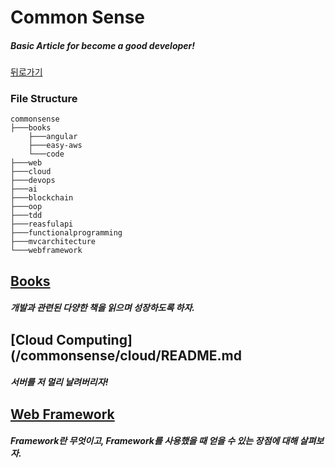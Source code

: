 # Common Sense

##### Basic Article for become a good developer!

[뒤로가기](/README.md)

### File Structure

```
commonsense
├───books
	├───angular
	├───easy-aws
	└───code
├───web
├───cloud
├───devops
├───ai
├───blockchain
├───oop
├───tdd
├───reasfulapi
├───functionalprogramming
├───mvcarchitecture
└───webframework
```

## [Books](/commonsense/books/)

##### 개발과 관련된 다양한 책을 읽으며 성장하도록 하자.    

## [Cloud Computing](/commonsense/cloud/README.md

##### 서버를 저 멀리 날려버리자!  

## [Web Framework](/commonsense/webframework/README.md)  

##### Framework란 무엇이고, Framework를 사용했을 때 얻을 수 있는 장점에 대해 살펴보자.  


